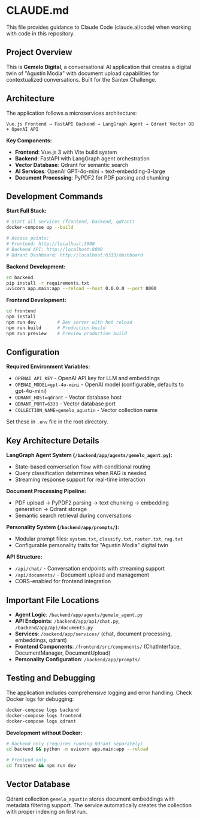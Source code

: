 # CLAUDE.md

This file provides guidance to Claude Code (claude.ai/code) when working with code in this repository.

## Project Overview

This is **Gemelo Digital**, a conversational AI application that creates a digital twin of "Agustín Modia" with document upload capabilities for contextualized conversations. Built for the Santex Challenge.

## Architecture

The application follows a microservices architecture:
```
Vue.js Frontend → FastAPI Backend → LangGraph Agent → Qdrant Vector DB + OpenAI API
```

**Key Components:**
- **Frontend**: Vue.js 3 with Vite build system
- **Backend**: FastAPI with LangGraph agent orchestration
- **Vector Database**: Qdrant for semantic search
- **AI Services**: OpenAI GPT-4o-mini + text-embedding-3-large
- **Document Processing**: PyPDF2 for PDF parsing and chunking

## Development Commands

**Start Full Stack:**
```bash
# Start all services (frontend, backend, qdrant)
docker-compose up --build

# Access points:
# Frontend: http://localhost:3000
# Backend API: http://localhost:8000
# Qdrant Dashboard: http://localhost:6333/dashboard
```

**Backend Development:**
```bash
cd backend
pip install -r requirements.txt
uvicorn app.main:app --reload --host 0.0.0.0 --port 8000
```

**Frontend Development:**
```bash
cd frontend
npm install
npm run dev        # Dev server with hot reload
npm run build      # Production build
npm run preview    # Preview production build
```

## Configuration

**Required Environment Variables:**
- `OPENAI_API_KEY` - OpenAI API key for LLM and embeddings
- `OPENAI_MODEL=gpt-4o-mini` - OpenAI model (configurable, defaults to gpt-4o-mini)
- `QDRANT_HOST=qdrant` - Vector database host
- `QDRANT_PORT=6333` - Vector database port  
- `COLLECTION_NAME=gemelo_agustin` - Vector collection name

Set these in `.env` file in the root directory.

## Key Architecture Details

**LangGraph Agent System (`/backend/app/agents/gemelo_agent.py`):**
- State-based conversation flow with conditional routing
- Query classification determines when RAG is needed
- Streaming response support for real-time interaction

**Document Processing Pipeline:**
- PDF upload → PyPDF2 parsing → text chunking → embedding generation → Qdrant storage
- Semantic search retrieval during conversations

**Personality System (`/backend/app/prompts/`):**
- Modular prompt files: `system.txt`, `classify.txt`, `router.txt`, `rag.txt`
- Configurable personality traits for "Agustín Modia" digital twin

**API Structure:**
- `/api/chat/` - Conversation endpoints with streaming support
- `/api/documents/` - Document upload and management
- CORS-enabled for frontend integration

## Important File Locations

- **Agent Logic**: `/backend/app/agents/gemelo_agent.py`
- **API Endpoints**: `/backend/app/api/chat.py`, `/backend/app/api/documents.py`  
- **Services**: `/backend/app/services/` (chat, document processing, embeddings, qdrant)
- **Frontend Components**: `/frontend/src/components/` (ChatInterface, DocumentManager, DocumentUpload)
- **Personality Configuration**: `/backend/app/prompts/`

## Testing and Debugging

The application includes comprehensive logging and error handling. Check Docker logs for debugging:
```bash
docker-compose logs backend
docker-compose logs frontend
docker-compose logs qdrant
```

**Development without Docker:**
```bash
# Backend only (requires running Qdrant separately)
cd backend && python -m uvicorn app.main:app --reload

# Frontend only
cd frontend && npm run dev
```

## Vector Database

Qdrant collection `gemelo_agustin` stores document embeddings with metadata filtering support. The service automatically creates the collection with proper indexing on first run.